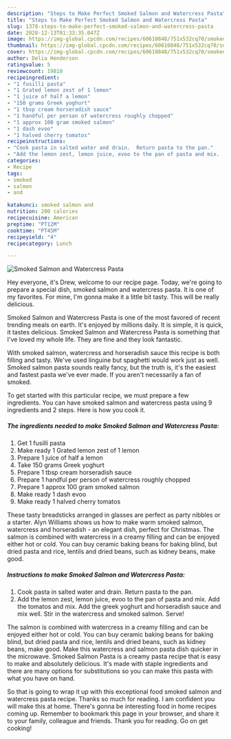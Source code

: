 ```yaml
---
description: "Steps to Make Perfect Smoked Salmon and Watercress Pasta"
title: "Steps to Make Perfect Smoked Salmon and Watercress Pasta"
slug: 1378-steps-to-make-perfect-smoked-salmon-and-watercress-pasta
date: 2020-12-13T01:33:35.047Z
image: https://img-global.cpcdn.com/recipes/60610848/751x532cq70/smoked-salmon-and-watercress-pasta-recipe-main-photo.jpg
thumbnail: https://img-global.cpcdn.com/recipes/60610848/751x532cq70/smoked-salmon-and-watercress-pasta-recipe-main-photo.jpg
cover: https://img-global.cpcdn.com/recipes/60610848/751x532cq70/smoked-salmon-and-watercress-pasta-recipe-main-photo.jpg
author: Delia Henderson
ratingvalue: 5
reviewcount: 19810
recipeingredient:
- "1 fusilli pasta"
- "1 Grated lemon zest of 1 lemon"
- "1 juice of half a lemon"
- "150 grams Greek yoghurt"
- "1 tbsp cream horseradish sauce"
- "1 handful per person of watercress roughly chopped"
- "1 approx 100 gram smoked salmon"
- "1 dash evoo"
- "1 halved cherry tomatos"
recipeinstructions:
- "Cook pasta in salted water and drain.  Return pasta to the pan."
- "Add the lemon zest, lemon juice, evoo to the pan of pasta and mix.  Add the tomatos and mix.  Add the greek yoghurt and horseradish sauce and mix well.  Stir in the watercress and smoked salmon.  Serve!"
categories:
- Recipe
tags:
- smoked
- salmon
- and

katakunci: smoked salmon and 
nutrition: 200 calories
recipecuisine: American
preptime: "PT12M"
cooktime: "PT45M"
recipeyield: "4"
recipecategory: Lunch

---
```



![Smoked Salmon and Watercress Pasta](https://img-global.cpcdn.com/recipes/60610848/751x532cq70/smoked-salmon-and-watercress-pasta-recipe-main-photo.jpg)

Hey everyone, it's Drew, welcome to our recipe page. Today, we're going to prepare a special dish, smoked salmon and watercress pasta. It is one of my favorites. For mine, I'm gonna make it a little bit tasty. This will be really delicious.

Smoked Salmon and Watercress Pasta is one of the most favored of recent trending meals on earth. It's enjoyed by millions daily. It is simple, it is quick, it tastes delicious. Smoked Salmon and Watercress Pasta is something that I've loved my whole life. They are fine and they look fantastic.

With smoked salmon, watercress and horseradish sauce this recipe is both filling and tasty. We&#39;ve used linguine but spaghetti would work just as well. Smoked salmon pasta sounds really fancy, but the truth is, it&#39;s the easiest and fastest pasta we&#39;ve ever made. If you aren&#39;t necessarily a fan of smoked.


To get started with this particular recipe, we must prepare a few ingredients. You can have smoked salmon and watercress pasta using 9 ingredients and 2 steps. Here is how you cook it.

<!--inarticleads1-->

##### The ingredients needed to make Smoked Salmon and Watercress Pasta:

1. Get 1 fusilli pasta
1. Make ready 1 Grated lemon zest of 1 lemon
1. Prepare 1 juice of half a lemon
1. Take 150 grams Greek yoghurt
1. Prepare 1 tbsp cream horseradish sauce
1. Prepare 1 handful per person of watercress roughly chopped
1. Prepare 1 approx 100 gram smoked salmon
1. Make ready 1 dash evoo
1. Make ready 1 halved cherry tomatos


These tasty breadsticks arranged in glasses are perfect as party nibbles or a starter. Alyn Williams shows us how to make warm smoked salmon, watercress and horseradish - an elegant dish, perfect for Christmas. The salmon is combined with watercress in a creamy filling and can be enjoyed either hot or cold. You can buy ceramic baking beans for baking blind, but dried pasta and rice, lentils and dried beans, such as kidney beans, make good. 

<!--inarticleads2-->

##### Instructions to make Smoked Salmon and Watercress Pasta:

1. Cook pasta in salted water and drain.  Return pasta to the pan.
1. Add the lemon zest, lemon juice, evoo to the pan of pasta and mix.  Add the tomatos and mix.  Add the greek yoghurt and horseradish sauce and mix well.  Stir in the watercress and smoked salmon.  Serve!


The salmon is combined with watercress in a creamy filling and can be enjoyed either hot or cold. You can buy ceramic baking beans for baking blind, but dried pasta and rice, lentils and dried beans, such as kidney beans, make good. Make this watercress and salmon pasta dish quicker in the microwave. Smoked Salmon Pasta is a creamy pasta recipe that is easy to make and absolutely delicious. It&#39;s made with staple ingredients and there are many options for substitutions so you can make this pasta with what you have on hand. 

So that is going to wrap it up with this exceptional food smoked salmon and watercress pasta recipe. Thanks so much for reading. I am confident you will make this at home. There's gonna be interesting food in home recipes coming up. Remember to bookmark this page in your browser, and share it to your family, colleague and friends. Thank you for reading. Go on get cooking!
